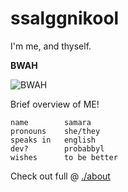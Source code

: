 # ssalggnikool

I'm me, and thyself.

**BWAH**

![BWAH](images/bwah-small.png)

Brief overview of ME!
```
name        samara
pronouns    she/they
speaks in   english
dev?        probabbyl
wishes      to be better
```
Check out full @ [./about](./about)